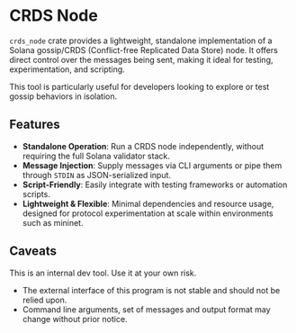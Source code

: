 # CRDS Node

`crds_node` crate provides a lightweight, standalone implementation of a Solana
gossip/CRDS (Conflict-free Replicated Data Store) node. It offers direct control
over the messages being sent, making it ideal for testing, experimentation, and scripting.

This tool is particularly useful for developers looking to explore or test gossip behaviors in isolation.

## Features

- **Standalone Operation**: Run a CRDS node independently, without requiring the full Solana validator stack.
- **Message Injection**: Supply messages via CLI arguments or pipe them through `STDIN` as JSON-serialized input.
- **Script-Friendly**: Easily integrate with testing frameworks or automation scripts.
- **Lightweight & Flexible**: Minimal dependencies and resource usage, designed for protocol experimentation at scale within environments such as mininet.

## Caveats

This is an internal dev tool. Use it at your own risk.

- The external interface of this program is not stable and should not be relied upon.
- Command line arguments, set of messages and output format may change without prior notice.
